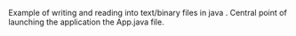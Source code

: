 Example of writing and reading into text/binary files in java .
Central point of launching the application the App.java file. 